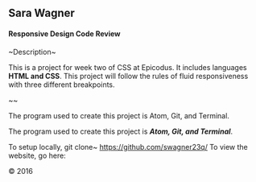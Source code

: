 ## Sara Wagner
#### Responsive Design Code Review

~Description~

This is a project for week two of CSS at Epicodus. It includes languages **HTML and CSS**. This project will follow the rules of fluid responsiveness with three  different breakpoints.

~~

The program used to create this project is Atom, Git, and Terminal.

The program used to create this project is ***Atom, Git, and Terminal***.

To setup locally, git clone~ https://github.com/swagner23q/
To view the website, go here:

&copy; 2016
